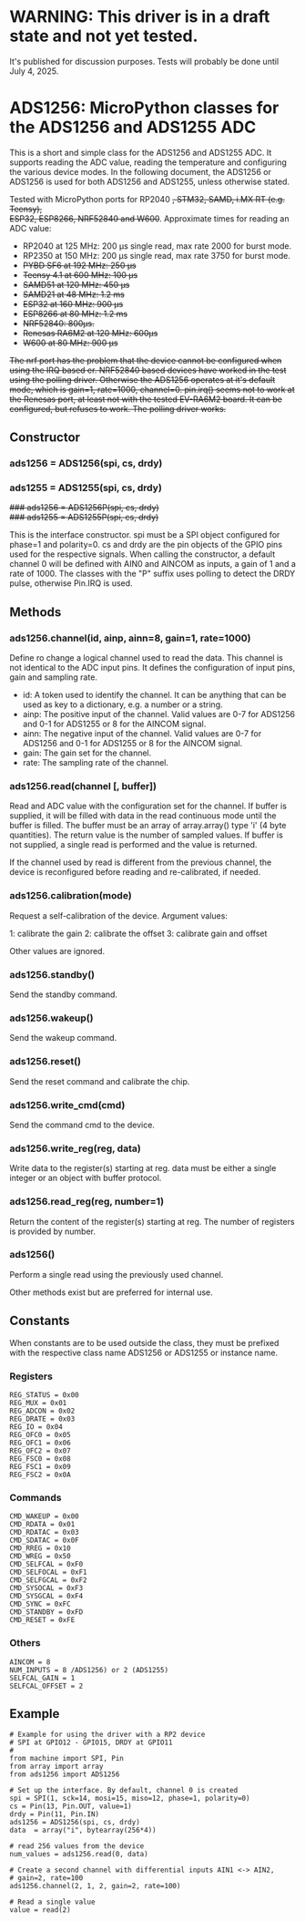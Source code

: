 # WARNING: This driver is in a draft state and not yet tested.

It's published for discussion purposes. Tests will probably be done until
July 4, 2025.

# ADS1256: MicroPython classes for the ADS1256 and ADS1255 ADC

This is a short and simple class for the ADS1256 and ADS1255 ADC. It supports reading
the ADC value, reading the temperature and configuring the various device
modes. In the following document, the ADS1256 or ADS1256 is used for both ADS1256 and ADS1255, unless
otherwise stated.

Tested with MicroPython ports for RP2040 ~~, STM32, SAMD, i.MX RT (e.g. Teensy),  
ESP32, ESP8266, NRF52840 and W600~~. Approximate times for reading an ADC value:
- RP2040 at 125 MHz: 200 µs single read, max rate 2000 for burst mode.
- RP2350 at 150 MHz: 200 µs single read, max rate 3750 for burst mode.
- ~~PYBD SF6 at 192 MHz: 250 µs~~
- ~~Teensy 4.1 at 600 MHz: 100 µs~~
- ~~SAMD51 at 120 MHz: 450 µs~~
- ~~SAMD21 at 48 MHz: 1.2 ms~~
- ~~ESP32 at 160 MHz: 900 µs~~
- ~~ESP8266 at 80 MHz: 1.2 ms~~
- ~~NRF52840: 800µs.~~
- ~~Renesas RA6M2 at 120 MHz: 600µs~~
- ~~W600 at 80 MHz: 900 µs~~ 

~~The nrf port has the problem that the device cannot be configured when using the IRQ based er.
NRF52840 based devices have worked in the test
using the polling driver. Otherwise the ADS1256 operates at it's default
mode, which is gain=1, rate=1000, channel=0.
pin.irq() seems not to work at the Renesas port, at least not with the tested EV-RA6M2 board.
It can be configured, but refuses to work. The polling driver works.~~


## Constructor

### ads1256 = ADS1256(spi, cs, drdy)
### ads1255 = ADS1255(spi, cs, drdy)
~~### ads1256 = ADS1256P(spi, cs, drdy)~~  
~~### ads1255 = ADS1255P(spi, cs, drdy)~~

This is the interface constructor. spi must be a SPI object configured for phase=1 and polarity=0.
cs and drdy are the pin objects of the GPIO pins used for the respective signals.
When calling the constructor, a default channel 0 will be defined with AIN0 and AINCOM as inputs,
a gain of 1 and a rate of 1000.
The classes with the "P" suffix uses polling to detect the DRDY pulse, otherwise Pin.IRQ
is used.


## Methods

### ads1256.channel(id, ainp, ainn=8, gain=1, rate=1000)

Define ro change a logical channel used to read the data. This channel is not identical to
the ADC input pins. It defines the configuration of input pins, gain and sampling rate.

- id: A token used to identify the channel. It can be anything that can be used as key to a dictionary, e.g. a number or a string.
- ainp: The positive input of the channel. Valid values are 0-7 for ADS1256 and 0-1 for ADS1255 or 8
for the AINCOM signal.
- ainn: The negative input of the channel. Valid values are 0-7 for ADS1256 and 0-1 for ADS1255 or 8
for the AINCOM signal.
- gain: The gain set for the channel.
- rate: The sampling rate of the channel.

### ads1256.read(channel [, buffer])

Read and ADC value with the configuration set for the channel. If buffer is supplied,
it will be filled with data in the read continuous mode until the buffer is filled.
The buffer must be an array of array.array() type 'i' (4 byte quantities). The return value
is the number of sampled values.
If buffer is not supplied, a single read is performed and the value is returned.

If the channel used by read is different from the previous channel, the device
is reconfigured before reading and re-calibrated, if needed.

### ads1256.calibration(mode)

Request a self-calibration of the device. Argument values:

1: calibrate the gain
2: calibrate the offset
3: calibrate gain and offset

Other values are ignored.

### ads1256.standby()

Send the standby command.

### ads1256.wakeup()

Send the wakeup command.

### ads1256.reset()

Send the reset command and calibrate the chip.

### ads1256.write_cmd(cmd)

Send the command cmd to the device.

### ads1256.write_reg(reg, data)

Write data to the register(s) starting at reg. data must be either a single integer or
an object with buffer protocol.

### ads1256.read_reg(reg, number=1)

Return the content of the register(s) starting at reg. The number of registers
is provided by number.

### ads1256()

Perform a single read using the previously used channel.

Other methods exist but are preferred for internal use.

## Constants

When constants are to be used outside the class, they must be prefixed
with the respective class name ADS1256 or ADS1255 or instance name.

### Registers

    REG_STATUS = 0x00
    REG_MUX = 0x01
    REG_ADCON = 0x02
    REG_DRATE = 0x03
    REG_IO = 0x04
    REG_OFC0 = 0x05
    REG_OFC1 = 0x06
    REG_OFC2 = 0x07
    REG_FSC0 = 0x08
    REG_FSC1 = 0x09
    REG_FSC2 = 0x0A

### Commands

    CMD_WAKEUP = 0x00
    CMD_RDATA = 0x01
    CMD_RDATAC = 0x03
    CMD_SDATAC = 0x0F
    CMD_RREG = 0x10
    CMD_WREG = 0x50
    CMD_SELFCAL = 0xF0
    CMD_SELFOCAL = 0xF1
    CMD_SELFGCAL = 0xF2
    CMD_SYSOCAL = 0xF3
    CMD_SYSGCAL = 0xF4
    CMD_SYNC = 0xFC
    CMD_STANDBY = 0xFD
    CMD_RESET = 0xFE

### Others

    AINCOM = 8
    NUM_INPUTS = 8 /ADS1256) or 2 (ADS1255)
    SELFCAL_GAIN = 1
    SELFCAL_OFFSET = 2

## Example

    # Example for using the driver with a RP2 device
    # SPI at GPIO12 - GPIO15, DRDY at GPIO11
    #
    from machine import SPI, Pin
    from array import array
    from ads1256 import ADS1256

    # Set up the interface. By default, channel 0 is created
    spi = SPI(1, sck=14, mosi=15, miso=12, phase=1, polarity=0)
    cs = Pin(13, Pin.OUT, value=1)
    drdy = Pin(11, Pin.IN)
    ads1256 = ADS1256(spi, cs, drdy)
    data  = array("i", bytearray(256*4))

    # read 256 values from the device
    num_values = ads1256.read(0, data)

    # Create a second channel with differential inputs AIN1 <-> AIN2,
    # gain=2, rate=100
    ads1256.channel(2, 1, 2, gain=2, rate=100)

    # Read a single value
    value = read(2)

